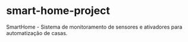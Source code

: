 # smart-home-project
SmartHome - Sistema de monitoramento de sensores e ativadores para automatização de casas. 
